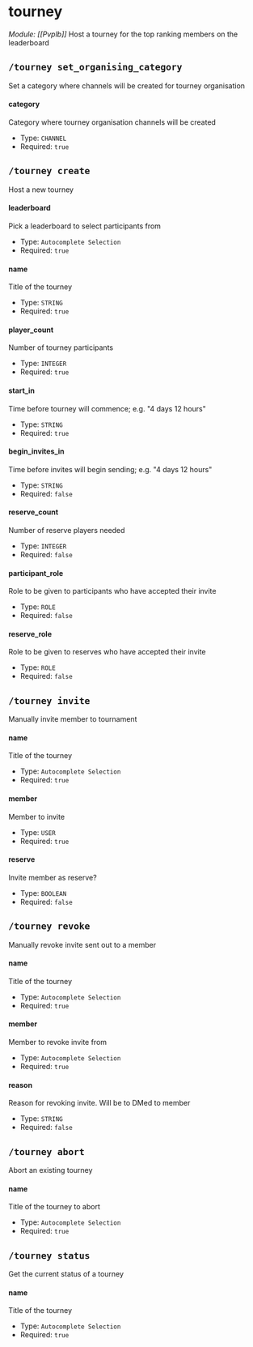 # tourney
*Module: [[Pvplb]]*
Host a tourney for the top ranking members on the leaderboard
## `/tourney set_organising_category`
Set a category where channels will be created for tourney organisation
#### category
Category where tourney organisation channels will be created
- Type: `CHANNEL`
- Required: `true`
## `/tourney create`
Host a new tourney
#### leaderboard
Pick a leaderboard to select participants from
- Type: `Autocomplete Selection`
- Required: `true`
#### name
Title of the tourney
- Type: `STRING`
- Required: `true`
#### player_count
Number of tourney participants
- Type: `INTEGER`
- Required: `true`
#### start_in
Time before tourney will commence; e.g. "4 days 12 hours"
- Type: `STRING`
- Required: `true`
#### begin_invites_in
Time before invites will begin sending; e.g. "4 days 12 hours"
- Type: `STRING`
- Required: `false`
#### reserve_count
Number of reserve players needed
- Type: `INTEGER`
- Required: `false`
#### participant_role
Role to be given to participants who have accepted their invite
- Type: `ROLE`
- Required: `false`
#### reserve_role
Role to be given to reserves who have accepted their invite
- Type: `ROLE`
- Required: `false`
## `/tourney invite`
Manually invite member to tournament
#### name
Title of the tourney
- Type: `Autocomplete Selection`
- Required: `true`
#### member
Member to invite
- Type: `USER`
- Required: `true`
#### reserve
Invite member as reserve?
- Type: `BOOLEAN`
- Required: `false`
## `/tourney revoke`
Manually revoke invite sent out to a member
#### name
Title of the tourney
- Type: `Autocomplete Selection`
- Required: `true`
#### member
Member to revoke invite from
- Type: `Autocomplete Selection`
- Required: `true`
#### reason
Reason for revoking invite. Will be to DMed to member
- Type: `STRING`
- Required: `false`
## `/tourney abort`
Abort an existing tourney
#### name
Title of the tourney to abort
- Type: `Autocomplete Selection`
- Required: `true`
## `/tourney status`
Get the current status of a tourney
#### name
Title of the tourney
- Type: `Autocomplete Selection`
- Required: `true`